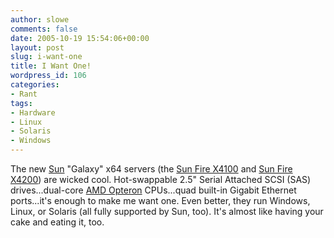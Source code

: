 ```yaml
---
author: slowe
comments: false
date: 2005-10-19 15:54:06+00:00
layout: post
slug: i-want-one
title: I Want One!
wordpress_id: 106
categories:
- Rant
tags:
- Hardware
- Linux
- Solaris
- Windows
---
```


The new [Sun](http://www.sun.com/) "Galaxy" x64 servers (the [Sun Fire X4100](http://www.sun.com/servers/entry/x4100/specifications.jsp) and [Sun Fire X4200](http://www.sun.com/servers/entry/x4200/specifications.jsp)) are wicked cool. Hot-swappable 2.5" Serial Attached SCSI (SAS) drives...dual-core [AMD Opteron](http://www.amd.com/us-en/Processors/ProductInformation/0,,30_118_8796,00.html) CPUs...quad built-in Gigabit Ethernet ports...it's enough to make me want one. Even better, they run Windows, Linux, or Solaris (all fully supported by Sun, too). It's almost like having your cake and eating it, too.
